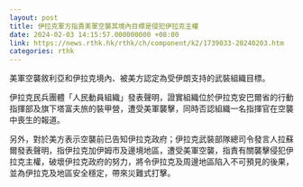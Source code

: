 ```yaml
---
layout: post
title: 伊拉克軍方指責美軍空襲其境內目標是侵犯伊拉克主權
date: 2024-02-03 14:15:57.000000000 +08:00
link: https://news.rthk.hk/rthk/ch/component/k2/1739033-20240203.htm
categories: rthk
---
```


美軍空襲敘利亞和伊拉克境內、被美方認定為受伊朗支持的武裝組織目標。

伊拉克民兵團體「人民動員組織」發表聲明，證實組織位於伊拉克安巴爾省的行動指揮部及旗下塔富夫旅的裝甲營，遭受美軍襲擊，同時否認組織一名指揮官在空襲中喪生的報道。

另外，對於美方表示空襲前已告知伊拉克政府；伊拉克武裝部隊總司令發言人拉蘇爾發表聲明，指伊拉克加伊姆市及邊境地區，遭受美軍空襲，指責有關襲擊侵犯伊拉克主權，破壞伊拉克政府的努力，將令伊拉克及周邊地區陷入不可預見的後果，並為伊拉克及地區安全穩定，帶來災難式打擊。
